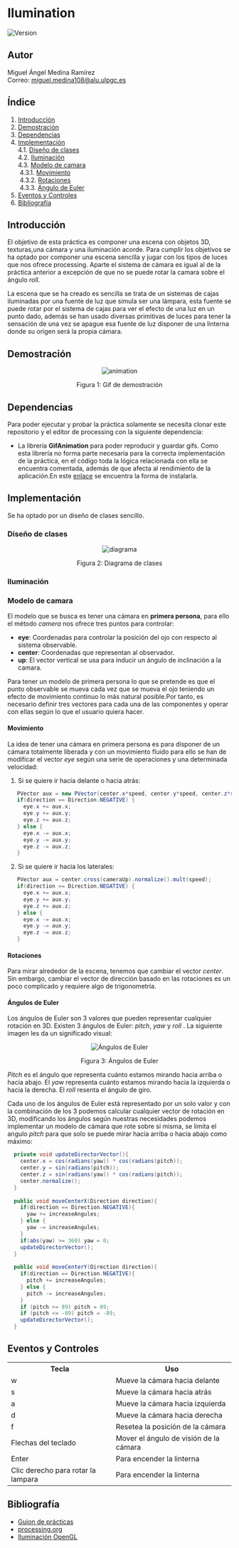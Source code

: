 # Ilumination
![Version](https://img.shields.io/badge/version-1.0-brightgreen.svg?style=flat-square)

## Autor
Miguel Ángel Medina Ramírez <br>
Correo: miguel.medina108@alu.ulpgc.es

## Índice
1. [Introducción](#introducción)
2. [Demostración](#demostración)
3. [Dependencias](#dependencias)
4. [Implementación](#implementación)<br>
 4.1. [Diseño de clases](#diseño-de-clases)<br>
 4.2. [Iluminación](#iluminación)<br>
 4.3. [Modelo de camara](#modelo-de-camara)<br>
    &nbsp;4.3.1. [Movimiento](#movimiento)<br>
    &nbsp;4.3.2. [Rotaciones](#rotaciones)<br>
    &nbsp;4.3.3. [Ángulo de Euler](#ángulos-de-euler)<br>
5. [Eventos y Controles](#eventos-y-controles)
6. [Bibliografía](#bibliografía)

## Introducción
El objetivo de esta práctica es componer una escena con objetos 3D, texturas,una cámara y una iluminación acorde. Para cumplir los objetivos se ha optado por componer una escena sencilla y jugar con los tipos de luces que nos ofrece processing. Aparte el sistema de cámara es igual al de la práctica anterior a excepción de que no se puede rotar la camara sobre el ángulo *roll*.

La escena que se ha creado es sencilla se trata de un sistemas de cajas iluminadas por una fuente de luz que simula ser una lámpara, esta fuente se puede rotar por el sistema de cajas para ver el efecto de una luz en un punto dado, además se han usado diversas primitivas de luces para tener la sensación de una vez se apague esa fuente de luz disponer de una linterna donde su origen será la propia cámara.

## Demostración
<p align="center"> 
   <img src="data/animation.gif" alt="animation"></img>
   <p align="center">Figura 1: Gif de demostración</p>
</p>

## Dependencias
Para poder ejecutar y probar la práctica solamente se necesita clonar este repositorio y el editor de processing con la siguiente dependencia:
- La librería **GifAnimation** para poder reproducir y guardar gifs. Como esta librería no forma parte necesaria para la correcta implementación de la práctica, en el código toda la lógica relacionada con ella se encuentra comentada, además de que afecta al rendimiento de la aplicación.En este [enlace](https://github.com/extrapixel/gif-animation) se encuentra la forma de instalarla.

## Implementación
Se ha optado por un diseño de clases sencillo.

### Diseño de clases
<p align="center"> 
   <img src="data/diagrama.png" alt="diagrama"></img>
   <p align="center">Figura 2: Diagrama de clases</p>
</p>

### Iluminación


### Modelo de camara
El modelo que se busca es tener una cámara en **primera persona**, para ello el método *camera* nos ofrece tres puntos para controlar:
 
 * **eye**: Coordenadas para controlar la posición del ojo con respecto al sistema observable.
 * **center**: Coordenadas que representan al observador.
 * **up**: El vector vertical se usa para inducir un ángulo de inclinación a la camara.
 
Para tener un modelo de primera persona lo que se pretende es que el punto observable se mueva cada vez que se mueva el ojo  teniendo un efecto de movimiento continuo lo más natural posible.Por tanto, es necesario definir tres vectores para cada una de las componentes y operar con ellas según lo que el usuario quiera hacer.


#### Movimiento
La idea de tener una cámara en primera persona es para disponer de un cámara totalmente liberada y con un movimiento fluido para ello se han de modificar el vector *eye* según una serie de operaciones y una determinada velocidad:

 1. Si se quiere ir hacia delante o hacia atrás:
 ```java
    PVector aux = new PVector(center.x*speed, center.y*speed, center.z*speed);
    if(direction == Direction.NEGATIVE) {
      eye.x += aux.x;
      eye.y += aux.y;
      eye.z += aux.z;
    } else {
      eye.x -= aux.x;
      eye.y -= aux.y;
      eye.z -= aux.z;
    }
 ```
 
 2. Si se quiere ir hacia los laterales:
 ```java
    PVector aux = center.cross(cameraUp).normalize().mult(speed);
    if(direction == Direction.NEGATIVE) {
      eye.x += aux.x;
      eye.y += aux.y;
      eye.z += aux.z;
    } else {
      eye.x -= aux.x;
      eye.y -= aux.y;
      eye.z -= aux.z;
    }
 ```

#### Rotaciones
Para mirar alrededor de la escena, tenemos que cambiar el vector *center*. Sin embargo, cambiar el vector de dirección basado en las rotaciones es un poco complicado y requiere algo de trigonometría.

#### Ángulos de Euler
Los ángulos de Euler son 3 valores que pueden representar cualquier rotación en 3D. Existen 3 ángulos de Euler: *pitch*, *yaw* y *roll* . La siguiente imagen les da un significado visual:
 
<p align="center"> 
   <img src="data/euler_ang.png" alt="Ángulos de Euler"></img>
   <p align="center">Figura 3: Ángulos de Euler</p>
</p>
 
*Pitch* es el ángulo que representa cuánto estamos mirando hacia arriba o hacia abajo. El *yaw* representa cuánto estamos mirando hacia la izquierda o hacia la derecha. El *roll* resenta el ángulo de giro.
 
Cada uno de los ángulos de Euler está representado por un solo valor y con la combinación de los 3 podemos calcular cualquier vector de rotación en 3D, modificando los ángulos según nuestras necesidades podemos implementar un modelo de cámara que rote sobre sí misma, se limita el angulo *pitch* para que solo se puede mirar hacia arriba o hacia abajo como máximo:


```java
  private void updateDirectorVector(){
    center.x = cos(radians(yaw)) * cos(radians(pitch));
    center.y = sin(radians(pitch));
    center.z = sin(radians(yaw)) * cos(radians(pitch));
    center.normalize();
  }
  
  public void moveCenterX(Direction direction){
    if(direction == Direction.NEGATIVE){
      yaw += increaseAngules;
    } else {
      yaw -= increaseAngules;
    }
    if(abs(yaw) >= 360) yaw = 0;
    updateDirectorVector();
  }
  
  public void moveCenterY(Direction direction){
    if(direction == Direction.NEGATIVE){
      pitch += increaseAngules;
    } else {
      pitch -= increaseAngules;
    }
    if (pitch >= 89) pitch = 89;
    if (pitch <= -89) pitch = -89;
    updateDirectorVector();
  }
```

## Eventos y Controles

<table class="table" style="width:100%">
  <tr>
    <th>Tecla</th>
    <th>Uso</th>
  </tr>
  <tr>
    <td>w</td>
    <td>Mueve la cámara hacia delante</td>
  </tr>
  <tr>
    <td>s</td>
    <td>Mueve la cámara hacia atrás</td>
  </tr>
  <tr>
    <td>a</td>
    <td>Mueve la cámara hacia izquierda</td>
  </tr>
  <tr>
    <td>d</td>
    <td>Mueve la cámara hacia derecha</td>
  </tr>
  <tr>
    <td>f</td>
    <td>Resetea la posición de la cámara</td>
  </tr>
  <tr>
    <td>Flechas del teclado</td>
    <td>Mover el ángulo de visión de la cámara</td>
  </tr>
  <tr>
    <td>Enter</td>
    <td>Para encender la linterna</td>
  </tr>
  <tr>
    <td>Clic derecho para rotar la lampara</td>
    <td>Para encender la linterna</td>
  </tr>
</table>


## Bibliografía

* [Guion de prácticas](https://cv-aep.ulpgc.es/cv/ulpgctp20/pluginfile.php/126724/mod_resource/content/22/CIU_Pr_cticas.pdf)
* [processing.org](https://processing.org/)
* [Iluminación OpenGL](https://learnopengl.com/Lighting/Lighting-maps)